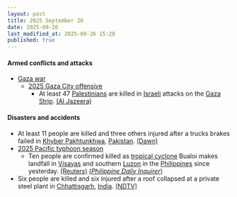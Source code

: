 ```yaml
---
layout: post
title: 2025 September 26
date: 2025-09-26
last_modified_at: 2025-09-26 15:28
published: true
---
```



#### Armed conflicts and attacks

* [Gaza war](https://en.wikipedia.org/wiki/Gaza_war "Gaza war")
  * [2025 Gaza City offensive](https://en.wikipedia.org/wiki/2025_Gaza_City_offensive "2025 Gaza City offensive")
    * At least 47 [Palestinians](https://en.wikipedia.org/wiki/Palestinians "Palestinians") are killed in [Israeli](https://en.wikipedia.org/wiki/IDF "IDF") attacks on the [Gaza Strip](https://en.wikipedia.org/wiki/Gaza_Strip "Gaza Strip"). [(Al Jazeera)](https://www.aljazeera.com/news/liveblog/2025/9/26/live-israel-kills-at-least-10-palestinians-as-gaza-attacks-resume)

#### Disasters and accidents

* At least 11 people are killed and three others injured after a trucks brakes failed in [Khyber Pakhtunkhwa](https://en.wikipedia.org/wiki/Khyber_Pakhtunkhwa "Khyber Pakhtunkhwa"), [Pakistan](https://en.wikipedia.org/wiki/Pakistan "Pakistan"). [(Dawn)](https://www.dawn.com/news/1944745/at-least-11-dead-3-wounded-as-truck-crashes-in-kps-di-khan-rescue-1122)
* [2025 Pacific typhoon season](https://en.wikipedia.org/wiki/2025_Pacific_typhoon_season "2025 Pacific typhoon season")
  * Ten people are confirmed killed as [tropical cyclone](https://en.wikipedia.org/wiki/Tropical_cyclone "Tropical cyclone") Bualoi makes landfall in [Visayas](https://en.wikipedia.org/wiki/Visayas "Visayas") and southern [Luzon](https://en.wikipedia.org/wiki/Luzon "Luzon") in the [Philippines](https://en.wikipedia.org/wiki/Philippines "Philippines") since yesterday. [(Reuters)](https://www.reuters.com/business/environment/least-three-dead-tropical-storm-bualoi-sweeps-through-philippines-2025-09-26/) [(*Philippine Daily Inquirer*)](https://newsinfo.inquirer.net/2116095/7-fatalities-reported-in-biliran-bringing-opong-death-toll-to-10)
* Six people are killed and six injured after a roof collapsed at a private steel plant in [Chhattisgarh](https://en.wikipedia.org/wiki/Chhattisgarh "Chhattisgarh"), [India](https://en.wikipedia.org/wiki/India "India"). [(NDTV)](https://www.ndtv.com/india-news/6-dead-6-injured-as-roof-of-structure-in-chhattisgarh-steel-plant-collapses-cops-9350709)
